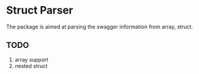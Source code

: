 # Struct Parser

The package is aimed at parsing the swagger information from array, struct.

## TODO
1. array support
2. nested struct